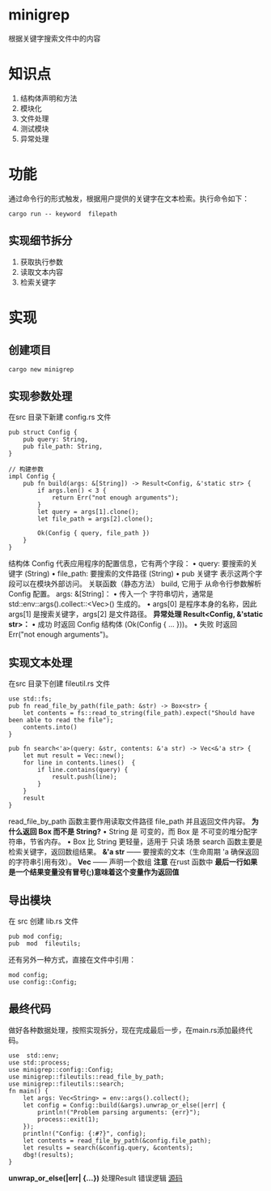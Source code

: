 # minigrep
根据关键字搜索文件中的内容


# 知识点
1. 结构体声明和方法
2. 模块化
3. 文件处理
4. 测试模块
5. 异常处理

# 功能
通过命令行的形式触发，根据用户提供的关键字在文本检索。执行命令如下：
```
cargo run -- keyword  filepath
```
## 实现细节拆分
1. 获取执行参数
2. 读取文本内容
3. 检索关键字

# 实现
## 创建项目
```
cargo new minigrep
```
## 实现参数处理
在src 目录下新建 config.rs 文件
```
pub struct Config {
    pub query: String,
    pub file_path: String,
}

// 构建参数
impl Config {
    pub fn build(args: &[String]) -> Result<Config, &'static str> {
        if args.len() < 3 {
            return Err("not enough arguments");
        }
        let query = args[1].clone();
        let file_path = args[2].clone();

        Ok(Config { query, file_path })
    }
}

```
结构体 Config 代表应用程序的配置信息，它有两个字段：
	•	query: 要搜索的关键字 (String)
	•	file_path: 要搜索的文件路径 (String)
	•	pub 关键字 表示这两个字段可以在模块外部访问。
关联函数（静态方法） build, 它用于 从命令行参数解析 Config 配置。
args: &[String]：
	•	传入一个 字符串切片，通常是 std::env::args().collect::<Vec<String>>() 生成的。
	•	args[0] 是程序本身的名称，因此 args[1] 是搜索关键字，args[2] 是文件路径。
**异常处理 Result<Config, &'static str>：**
	•	成功 时返回 Config 结构体 (Ok(Config { ... }))。
	•	失败 时返回 Err("not enough arguments")。

## 实现文本处理
在src 目录下创建 fileutil.rs 文件
```
use std::fs;
pub fn read_file_by_path(file_path: &str) -> Box<str> {
    let contents = fs::read_to_string(file_path).expect("Should have been able to read the file");
    contents.into()
}

pub fn search<'a>(query: &str, contents: &'a str) -> Vec<&'a str> {
    let mut result = Vec::new();
    for line in contents.lines()  {
        if line.contains(query) {
            result.push(line);
        }
    }
    result
}
```
read_file_by_path 函数主要作用读取文件路径 file_path 并且返回文件内容。
**为什么返回 Box<str> 而不是 String?**
	•	String 是 可变的，而 Box<str> 是 不可变的堆分配字符串，节省内存。
	•	Box<str> 比 String 更轻量，适用于 只读 场景
search 函数主要是检索关键字，返回数组结果。
**&'a str**  ——  要搜索的文本（生命周期 'a 确保返回的字符串引用有效）。
**Vec**  ——  声明一个数组
**注意**
在rust 函数中 **最后一行如果是一个结果变量没有冒号(;)意味着这个变量作为返回值**

## 导出模块
在 src 创建 lib.rs 文件
```
pub mod config; 
pub  mod  fileutils;
```

还有另外一种方式，直接在文件中引用：
```
mod config;
use config::Config;
```
## 最终代码
做好各种数据处理，按照实现拆分，现在完成最后一步，在main.rs添加最终代码。
```
use  std::env;
use std::process;
use minigrep::config::Config;
use minigrep::fileutils::read_file_by_path;
use minigrep::fileutils::search;
fn main() {
    let args: Vec<String> = env::args().collect();
    let config = Config::build(&args).unwrap_or_else(|err| {
        println!("Problem parsing arguments: {err}");
        process::exit(1);
    });
    println!("Config: {:#?}", config);
    let contents = read_file_by_path(&config.file_path);
    let results = search(&config.query, &contents);
    dbg!(results);
}
```

**unwrap_or_else(|err| {...})** 处理Result 错误逻辑
[源码](https://github.com/WtecHtec/rust-learn-pro)